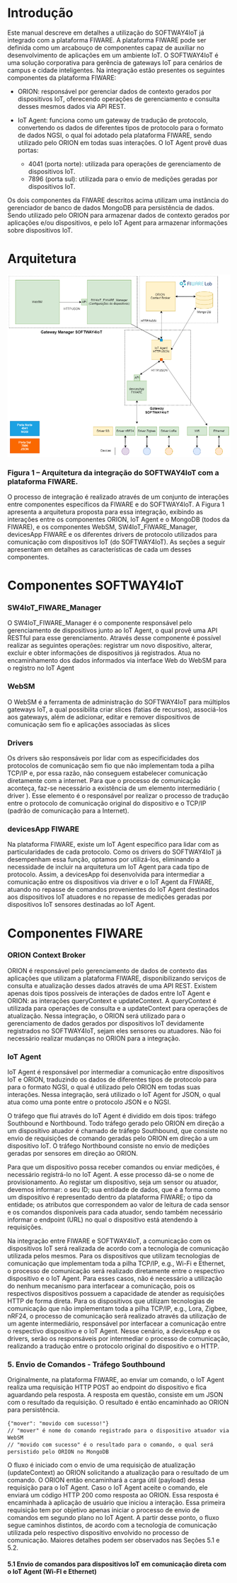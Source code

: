# Introdução  
Este manual descreve em detalhes a utilização do SOFTWAY4IoT já integrado com a plataforma FIWARE.  A plataforma FIWARE pode ser definida como um arcabouço de componentes capaz de auxiliar no desenvolvimento de aplicações em um ambiente IoT. O SOFTWAY4IoT é uma solução corporativa para gerência de gateways IoT para cenários de campus e cidade inteligentes. Na integração estão presentes os seguintes componentes da plataforma FIWARE:

- ORION: responsável por gerenciar dados de contexto gerados por dispositivos IoT, oferecendo operações de gerenciamento e consulta desses mesmos dados via API REST.
- IoT Agent: funciona como um gateway de tradução de protocolo, convertendo os dados de diferentes tipos de protocolo para o formato de dados NGSI, o qual foi adotado pela plataforma FIWARE, sendo utilizado pelo ORION em todas suas interações. O IoT Agent provê duas portas: 

  - 4041 (porta norte): utilizada para operações de gerenciamento de dispositivos IoT.
  - 7896 (porta sul): utilizada para o envio de medições geradas por dispositivos IoT.

Os dois componentes da FIWARE descritos acima utilizam uma instância do gerenciador de banco de dados MongoDB para persistência de dados. Sendo utilizado pelo ORION para armazenar dados de contexto gerados por aplicações e/ou dispositivos, e pelo IoT Agent para armazenar informações sobre dispositivos IoT.

# Arquitetura
![Arquitetura](/FIWARE/Images/DistribuiçãoDosComponentes.png)
### Figura 1 – Arquitetura da integração do SOFTWAY4IoT com a plataforma FIWARE.

<p>O processo de integração é realizado através de um conjunto de interações entre componentes específicos da FIWARE e do SOFTWAY4IoT. A Figura 1 apresenta a arquitetura proposta para essa integração, exibindo as interações entre os componentes ORION, IoT Agent e o MongoDB (todos da FIWARE), e os componentes WebSM, SW4IoT_FIWARE_Manager, devicesApp FIWARE e os diferentes drivers de protocolo utilizados para comunicação com dispositivos IoT (do SOFTWAY4IoT). As seções a seguir apresentam em detalhes as características de cada um desses componentes.</p>

# Componentes SOFTWAY4IoT
### SW4IoT_FIWARE_Manager
O SW4IoT_FIWARE_Manager é o componente responsável pelo gerenciamento de dispositivos junto ao IoT Agent, o qual provê uma API RESTful para esse gerenciamento. Através desse componente é possível realizar as seguintes operações: registrar um novo dispositivo, alterar, excluir e obter informações de dispositivos já registrados. Atua no encaminhamento dos dados informados via interface Web do WebSM para o registro no IoT Agent

### WebSM
O WebSM é a ferramenta de administração do SOFTWAY4IoT para múltiplos gateways IoT, a qual possibilita criar slices (fatias de recursos), associá-los aos gateways, além de adicionar, editar e remover dispositivos de comunicação sem fio e aplicações associadas às slices

### Drivers
Os drivers são responsáveis por lidar com as especificidades dos protocolos de comunicação sem fio que não implementam toda a pilha TCP/IP e, por essa razão, não conseguem estabelecer comunicação diretamente com a internet. Para que o processo de comunicação aconteça, faz-se necessário a existência de um elemento intermediário ( driver ). Esse elemento é o responsável por realizar o processo de tradução entre o protocolo de comunicação original do dispositivo e o TCP/IP (padrão de comunicação para a Internet).

### devicesApp FIWARE
Na plataforma FIWARE, existe um IoT Agent específico para lidar com as particularidades de cada protocolo. Como os drivers do SOFTWAY4IoT já desempenham essa função, optamos por utilizá-los, eliminando a necessidade de incluir na arquitetura um IoT Agent para cada tipo de protocolo. Assim, a devicesApp foi desenvolvida para intermediar a comunicação entre os dispositivos via driver e o IoT Agent da FIWARE, atuando no repasse de comandos provenientes do IoT Agent destinados aos dispositivos IoT atuadores e no repasse de medições geradas por dispositivos IoT sensores destinadas ao IoT Agent.

# Componentes FIWARE
### ORION Context Broker
ORION é responsável pelo gerenciamento de dados de contexto das aplicações que utilizam a plataforma FIWARE, disponibilizando serviços de consulta e atualização desses dados através de uma API REST. Existem apenas dois tipos possíveis de interações de dados entre IoT Agent e ORION: as interações queryContext e updateContext. A queryContext é utilizada para operações de consulta e a updateContext para operações de atualização. Nessa integração, o ORION será utilizado para o gerenciamento de dados gerados por dispositivos IoT devidamente registrados no SOFTWAY4IoT, sejam eles sensores ou atuadores. Não foi necessário realizar mudanças no ORION para a integração.
### IoT Agent
IoT Agent é responsável por intermediar a comunicação entre dispositivos IoT e ORION, traduzindo os dados de diferentes tipos de protocolo para para o formato NGSI, o qual é utilizado pelo ORION em todas suas interações. Nessa integração, será utilizado o IoT Agent for JSON, o qual atua como uma ponte entre o protocolo JSON e o NGSI. 

O tráfego que flui através do IoT Agent é dividido em dois tipos: tráfego Southbound e Northbound. Todo tráfego gerado pelo ORION em direção a um dispositivo atuador é chamado de tráfego Southbound, que consiste no envio de requisições de comando geradas pelo ORION em direção a um dispositivo IoT. O tráfego Northbound consiste no envio de medições geradas por sensores em direção ao ORION.

Para que um dispositivo possa receber comandos ou enviar medições, é necessário registrá-lo no IoT Agent. A esse processo dá-se o nome de provisionamento. Ao registar um dispositivo, seja um sensor ou atuador, devemos informar: o seu ID; sua entidade de dados, que é a forma como um dispositivo é representado dentro da plataforma FIWARE; o tipo da entidade; os atributos que correspondem ao valor de leitura de cada sensor e os comandos disponíveis para cada atuador, sendo também necessário informar o endpoint (URL) no qual o dispositivo está atendendo à requisições.

Na integração entre FIWARE e SOFTWAY4IoT, a comunicação com os dispositivos IoT será realizada de acordo com a tecnologia de comunicação utilizada pelos mesmos. Para os dispositivos que utilizam tecnologias de comunicação que implementam toda a pilha TCP/IP, e.g., Wi-Fi e Ethernet, o processo de comunicação será realizado diretamente entre o respectivo dispositivo e o IoT Agent. Para esses casos, não é necessário a utilização do nenhum mecanismo para interfacear a comunicação, pois os respectivos dispositivos possuem a capacidade de atender as requisições HTTP de forma direta. Para os dispositivos que utilizam tecnologias de comunicação que não implementam toda a pilha TCP/IP, e.g., Lora, Zigbee, nRF24, o processo de comunicação será realizado através da utilização de um agente intermediário, responsável por interfacear a comunicação entre o respectivo dispositivo e o IoT Agent. Nesse cenário, a devicesApp e os drivers, serão os responsáveis por intermediar o processo de comunicação, realizando a tradução entre o protocolo original do dispositivo e o HTTP.

### 5. Envio de Comandos - Tráfego Southbound
Originalmente, na plataforma FIWARE, ao enviar um comando, o IoT Agent realiza uma requisição HTTP POST ao endpoint do dispositivo e fica aguardando pela resposta. A resposta em questão, consiste em um JSON com o resultado da requisição. O resultado é então encaminhado ao ORION para persistência.
```
{"mover": "movido com sucesso!"} 
// "mover" é nome do comando registrado para o dispositivo atuador via WebSM
// "movido com sucesso" é o resultado para o comando, o qual será persistido pelo ORION no MongoDB
```
O fluxo é iniciado com o envio de uma requisição de atualização (updateContext) ao ORION solicitando a atualização para o resultado de um comando. O ORION então encaminhará a carga útil (payload) dessa requisição para o IoT Agent. Caso o IoT Agent aceite o comando, ele enviará um código HTTP 200 como resposta ao ORION. Essa resposta é encaminhada à aplicação de usuário que iniciou a interação. Essa primeira requisição tem por objetivo apenas iniciar o processo de envio de comandos em segundo plano no IoT Agent. A partir desse ponto, o fluxo segue caminhos distintos, de acordo com a tecnologia de comunicação utilizada pelo respectivo dispositivo envolvido no processo de comunicação. Maiores detalhes podem ser observados nas Seções 5.1 e 5.2.

#### 5.1	Envio de comandos para dispositivos IoT em comunicação direta com o IoT Agent (Wi-FI e Ethernet)



